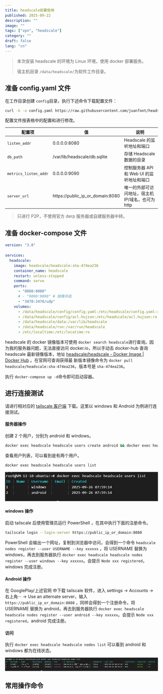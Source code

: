 ```yaml
---
title: headscale部署使用
published: 2025-09-22
description: ""
image: ""
tags: ["vpn", "headscale"]
category: ""
draft: false
lang: "cn"
---
```


> 本次安装 headscale 的环境为 Linux 环境，使用 docker 部署服务。
>
> 宿主机目录 `/data/headscale/`为软件工作目录。

## 准备 config.yaml 文件

在工作目录创建 `config`目录，执行下述命令下载配置文件：

```bash
curl -k -o config.yaml https://raw.githubusercontent.com/juanfont/headscale/refs/heads/main/config-example.yaml
```

配置文件按表格中的配置和进行修改。

| 配置项                | 值                               | 说明                                              |
| --------------------- | -------------------------------- | ------------------------------------------------- |
| `listen_addr`         | 0.0.0.0:8080                     | Headscale 的监听地址和端口                        |
| `db_path`             | /var/lib/headscale/db.sqlite     | 存储 Headscale 数据的目录                         |
| `metrics_listen_addr` | 0.0.0.0:9090                     | 控制服务器 API 和 Web UI 的监听地址和端口         |
| `server_url`          | https://public_ip_or_domain:8080 | 唯一的外部可访问地址，宿主机 IP/域名，也可为 http |

> 只进行 P2P，不使用官方 derp 服务器或自建服务器中转。

## 准备 docker-compose 文件

```yaml
version: "3.8"

services:
  headscale:
    image: headscale/headscale:sha-474ea236
    container_name: headscale
    restart: unless-stopped
    command: serve
    ports:
      - "8080:8080"
      # - "9090:9090" # 按需开启
      - "3478:3478/udp"
    volumes:
      - /data/headscale/config/config.yaml:/etc/headscale/config.yaml:ro
      - /data/headscale/config/acl.hujson:/etc/headscale/acl.hujson:ro
      - /data/headscale/data:/var/lib/headscale
      - /data/headscale/run:/var/run/headscale
      - /etc/localtime:/etc/locatime:ro
```

headscale 的 docker 镜像版本可使用 `docker search headscale`进行查询。因为我的服务器问题，无法直接访问 docker.io，所以手动去 docker-hub 查询 headscale 最新镜像版本，地址 [headscale/headscale - Docker Image | Docker Hub](https://hub.docker.com/r/headscale/headscale) 。在官网可查询获得最 新版本镜像命令为 `docker pull headscale/headscale:sha-474ea236`，版本号是 `sha-474ea236`。

执行 `docker-compose up -d`命令即可启动容器。

## 进行连接测试

请进行相对应的 [tailscale 客户端](https://tailscale.com/download) 下载。这里以 windows 和 Android 为例进行连接测试。

#### 服务器操作

创建 2 个用户，分别为 android 和 windows。

```bash
docker exec headscale headscale users create android && docker exec headscale headscale users create windows
```

查看用户列表，可以看到是有两个用户。

```bash
docker exec headscale headscale users list
```

![1758873922020](image/headscale部署使用/1758873922020.png)

#### windows 操作

启动 tailscale 后使用管理员运行 PowerShell ，在其中执行下面的注册命令。

```bash
tailscale login --login-server https://public_ip_or_domain:8080
```

PowerShell 会输出一个网址，复制到浏览器中访问，会得到一个命令 `headscale nodes register --user USERNAME --key xxxxxx` ，将 USERNAME 替换为 windows，再去到服务器执行 `docker exec headscale headscale nodes register --user windows --key xxxxxx`。会提示 `Node xxx registered`，windows 完成注册。

#### Android 操作

在 GooglePlay/上述官网 中下载 tailscale 软件，进入 settings → Accounts → 右上角··· → Use an alternate server，输入 `https://public_ip_or_domain:8080` ，同样会得到一个注册命令，将 USERNAME 替换为 android，再去到服务器执行 `docker exec headscale headscale nodes register --user android --key xxxxxx`。会提示 `Node xxx registered`，android 完成注册。

#### 访问

执行 `docker exec headscale headscale nodes list` 可以看到 android 和 windows 都为在线状态。

![1758876587612](image/headscale部署使用/1758876587612.png)

## 常用操作命令
